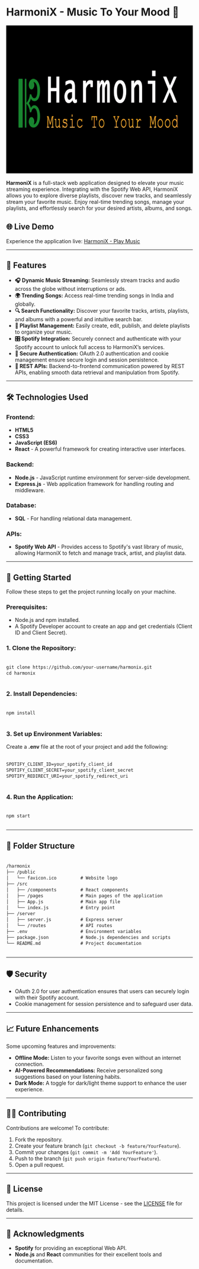 # HarmoniX - Music To Your Mood 🎵

<img src="./vite-project/src/assets/media/Logo_Readme.png" alt="HarmoniX Logo" width="875" height="398">

<p>
  <strong>HarmoniX</strong> is a full-stack web application designed to elevate your music streaming experience. Integrating with the Spotify Web API, HarmoniX allows you to explore diverse playlists, discover new tracks, and seamlessly stream your favorite music. Enjoy real-time trending songs, manage your playlists, and effortlessly search for your desired artists, albums, and songs.
</p>

<h2>🌐 Live Demo</h2>
<p>
  Experience the application live: 
  <a href="https://harmonix-play.vercel.app" target="_blank">
    HarmoniX - Play Music
  </a>
</p>

<hr>

<h2>📜 Features</h2>

<ul>
  <li><strong>🎧 Dynamic Music Streaming:</strong> Seamlessly stream tracks and audio across the globe without interruptions or ads.</li>
  <li><strong>🌍 Trending Songs:</strong> Access real-time trending songs in India and globally.</li>
  <li><strong>🔍 Search Functionality:</strong> Discover your favorite tracks, artists, playlists, and albums with a powerful and intuitive search bar.</li>
  <li><strong>📑 Playlist Management:</strong> Easily create, edit, publish, and delete playlists to organize your music.</li>
  <li><strong>🎛️ Spotify Integration:</strong> Securely connect and authenticate with your Spotify account to unlock full access to HarmoniX’s services.</li>
  <li><strong>🔑 Secure Authentication:</strong> OAuth 2.0 authentication and cookie management ensure secure login and session persistence.</li>
  <li><strong>🔄 REST APIs:</strong> Backend-to-frontend communication powered by REST APIs, enabling smooth data retrieval and manipulation from Spotify.</li>
</ul>

<hr>

<h2>🛠️ Technologies Used</h2>

<h3>Frontend:</h3>
<ul>
  <li><strong>HTML5</strong></li>
  <li><strong>CSS3</strong></li>
  <li><strong>JavaScript (ES6)</strong></li>
  <li><strong>React</strong> - A powerful framework for creating interactive user interfaces.</li>
</ul>

<h3>Backend:</h3>
<ul>
  <li><strong>Node.js</strong> - JavaScript runtime environment for server-side development.</li>
  <li><strong>Express.js</strong> - Web application framework for handling routing and middleware.</li>
</ul>

<h3>Database:</h3>
<ul>
  <li><strong>SQL</strong> - For handling relational data management.</li>
</ul>

<h3>APIs:</h3>
<ul>
  <li><strong>Spotify Web API</strong> - Provides access to Spotify's vast library of music, allowing HarmoniX to fetch and manage track, artist, and playlist data.</li>
</ul>

<hr>

<h2>🚀 Getting Started</h2>

<p>Follow these steps to get the project running locally on your machine.</p>

<h3>Prerequisites:</h3>
<ul>
  <li>Node.js and npm installed.</li>
  <li>A Spotify Developer account to create an app and get credentials (Client ID and Client Secret).</li>
</ul>

<h3>1. Clone the Repository:</h3>
<pre>
<code>
git clone https://github.com/your-username/harmonix.git
cd harmonix
</code>
</pre>

<h3>2. Install Dependencies:</h3>
<pre>
<code>
npm install
</code>
</pre>

<h3>3. Set up Environment Variables:</h3>
<p>Create a <strong>.env</strong> file at the root of your project and add the following:</p>
<pre>
<code>
SPOTIFY_CLIENT_ID=your_spotify_client_id
SPOTIFY_CLIENT_SECRET=your_spotify_client_secret
SPOTIFY_REDIRECT_URI=your_spotify_redirect_uri
</code>
</pre>

<h3>4. Run the Application:</h3>
<pre>
<code>
npm start
</code>
</pre>

<hr>

<h2>📂 Folder Structure</h2>

<pre>
<code>
/harmonix
├── /public
│   └── favicon.ico         # Website logo
├── /src
│   ├── /components         # React components
│   ├── /pages              # Main pages of the application
│   ├── App.js              # Main app file
│   └── index.js            # Entry point
├── /server
│   ├── server.js           # Express server
│   └── /routes             # API routes
├── .env                    # Environment variables
├── package.json            # Node.js dependencies and scripts
└── README.md               # Project documentation
</code>
</pre>

<hr>

<h2>🛡️ Security</h2>

<ul>
  <li>OAuth 2.0 for user authentication ensures that users can securely login with their Spotify account.</li>
  <li>Cookie management for session persistence and to safeguard user data.</li>
</ul>

<hr>

<h2>📈 Future Enhancements</h2>

<p>Some upcoming features and improvements:</p>
<ul>
  <li><strong>Offline Mode:</strong> Listen to your favorite songs even without an internet connection.</li>
  <li><strong>AI-Powered Recommendations:</strong> Receive personalized song suggestions based on your listening habits.</li>
  <li><strong>Dark Mode:</strong> A toggle for dark/light theme support to enhance the user experience.</li>
</ul>

<hr>

<h2>🧑‍💻 Contributing</h2>

<p>Contributions are welcome! To contribute:</p>
<ol>
  <li>Fork the repository.</li>
  <li>Create your feature branch (<code>git checkout -b feature/YourFeature</code>).</li>
  <li>Commit your changes (<code>git commit -m 'Add YourFeature'</code>).</li>
  <li>Push to the branch (<code>git push origin feature/YourFeature</code>).</li>
  <li>Open a pull request.</li>
</ol>

<hr>

<h2>📝 License</h2>

<p>This project is licensed under the MIT License - see the <a href="./LICENSE">LICENSE</a> file for details.</p>

<hr>

<h2>🙌 Acknowledgments</h2>

<ul>
  <li><strong>Spotify</strong> for providing an exceptional Web API.</li>
  <li><strong>Node.js</strong> and <strong>React</strong> communities for their excellent tools and documentation.</li>
</ul>

